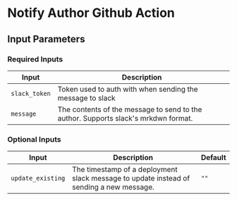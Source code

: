 # Notify Author Github Action

## Input Parameters

### Required Inputs

| Input | Description |
|-------|-------------|
| `slack_token` | Token used to auth with when sending the message to slack |
| `message` | The contents of the message to send to the author. Supports slack's mrkdwn format. |

### Optional Inputs

| Input | Description | Default |
|-------|-------------|---------|
| `update_existing` | The timestamp of a deployment slack message to update instead of sending a new message. | `""` |